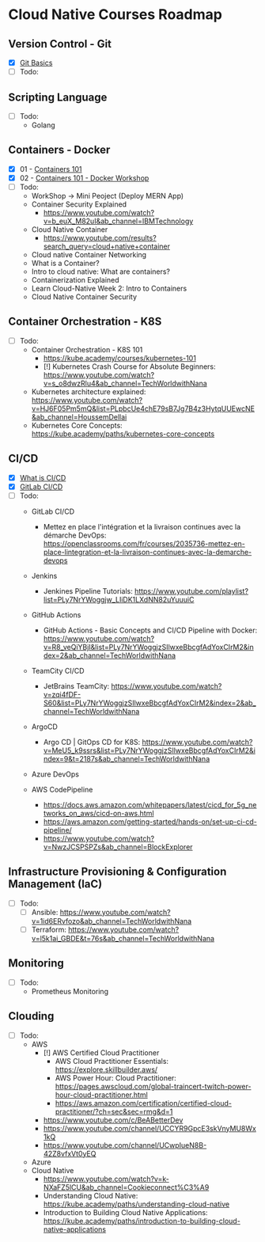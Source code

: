 # Cloud Native Courses Roadmap

## Version Control - Git
- [x] [Git Basics](https://issamelferkh.notion.site/Pro-Git-book-72e8ef1b3a8d42e286d7ceeaece9d437)
- [ ] Todo:

## Scripting Language
- [ ] Todo:
  - Golang

## Containers - Docker
- [x] 01 - [Containers 101](Containers/01:%20Containers%20101)
- [x] 02 - [Containers 101 - Docker Workshop](Containers/02:%20Containers%20101%20-%20Docker%20Workshop)
- [ ] Todo:
  - WorkShop -> Mini Peoject (Deploy MERN App)
  - Container Security Explained
    - https://www.youtube.com/watch?v=b_euX_M82uI&ab_channel=IBMTechnology
  - Cloud Native Container
    - https://www.youtube.com/results?search_query=cloud+native+container
  - Cloud native Container Networking
  - What is a Container?
  - Intro to cloud native: What are containers?
  - Containerization Explained
  - Learn Cloud-Native Week 2: Intro to Containers
  - Cloud Native Container Security

## Container Orchestration - K8S
- [ ] Todo:
  - Container Orchestration - K8S 101
    - https://kube.academy/courses/kubernetes-101
    - [!] Kubernetes Crash Course for Absolute Beginners: https://www.youtube.com/watch?v=s_o8dwzRlu4&ab_channel=TechWorldwithNana
  - Kubernetes architecture explained: https://www.youtube.com/watch?v=HJ6F05Pm5mQ&list=PLpbcUe4chE79sB7Jg7B4z3HytqUUEwcNE&ab_channel=HoussemDellai
  - Kubernetes Core Concepts: https://kube.academy/paths/kubernetes-core-concepts



## CI/CD
- [x] [What is CI/CD](https://issamelferkh.notion.site/What-is-CI-CD-63183d5299bf411ba19c770810ac6b6d)
- [x] [GitLab CI/CD](https://issamelferkh.notion.site/GitLab-CI-CD-08dc41b38cae4f7790ce80213977e93d)
- [ ] Todo:
  - GitLab CI/CD
    - Mettez en place l'intégration et la livraison continues avec la démarche DevOps: https://openclassrooms.com/fr/courses/2035736-mettez-en-place-lintegration-et-la-livraison-continues-avec-la-demarche-devops

  - Jenkins
    - Jenkines Pipeline Tutorials: https://www.youtube.com/playlist?list=PLy7NrYWoggjw_LIiDK1LXdNN82uYuuuiC
  - GitHub Actions
    - GitHub Actions - Basic Concepts and CI/CD Pipeline with Docker: https://www.youtube.com/watch?v=R8_veQiYBjI&list=PLy7NrYWoggjzSIlwxeBbcgfAdYoxCIrM2&index=2&ab_channel=TechWorldwithNana
  - TeamCity CI/CD
    - JetBrains TeamCity: https://www.youtube.com/watch?v=zqi4fDF-S60&list=PLy7NrYWoggjzSIlwxeBbcgfAdYoxCIrM2&index=2&ab_channel=TechWorldwithNana
  - ArgoCD
    - Argo CD | GitOps CD for K8S: https://www.youtube.com/watch?v=MeU5_k9ssrs&list=PLy7NrYWoggjzSIlwxeBbcgfAdYoxCIrM2&index=9&t=2187s&ab_channel=TechWorldwithNana
  - Azure DevOps
  - AWS CodePipeline
    - https://docs.aws.amazon.com/whitepapers/latest/cicd_for_5g_networks_on_aws/cicd-on-aws.html
    - https://aws.amazon.com/getting-started/hands-on/set-up-ci-cd-pipeline/
    - https://www.youtube.com/watch?v=NwzJCSPSPZs&ab_channel=BlockExplorer

## Infrastructure Provisioning & Configuration Management (IaC)
- [ ] Todo:
  - [ ] Ansible: https://www.youtube.com/watch?v=1id6ERvfozo&ab_channel=TechWorldwithNana
  - [ ] Terraform: https://www.youtube.com/watch?v=l5k1ai_GBDE&t=76s&ab_channel=TechWorldwithNana

## Monitoring
- [ ] Todo:
  - Prometheus Monitoring

## Clouding
- [ ] Todo:
  - AWS
    - [!] AWS Certified Cloud Practitioner
      - AWS Cloud Practitioner Essentials: https://explore.skillbuilder.aws/
      - AWS Power Hour: Cloud Practitioner: https://pages.awscloud.com/global-traincert-twitch-power-hour-cloud-practitioner.html
      - https://aws.amazon.com/certification/certified-cloud-practitioner/?ch=sec&sec=rmg&d=1
    - https://www.youtube.com/c/BeABetterDev
    - https://www.youtube.com/channel/UCCYR9GpcE3skVnyMU8Wx1kQ
    - https://www.youtube.com/channel/UCwpIueN8B-42Z8vfxVt0yEQ
  - Azure
  - Cloud Native
    - https://www.youtube.com/watch?v=k-NXaFZ5lCU&ab_channel=Cookieconnect%C3%A9
    - Understanding Cloud Native: https://kube.academy/paths/understanding-cloud-native
    - Introduction to Building Cloud Native Applications: https://kube.academy/paths/introduction-to-building-cloud-native-applications